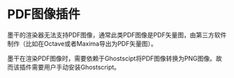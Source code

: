 # PDF图像插件
墨干的渲染器无法支持PDF图像，通常此类PDF图像是PDF矢量图，由第三方软件制作（比如在Octave或者Maxima导出为PDF矢量图）。

墨干在渲染PDF图像时，需要依赖于Ghostscipt将PDF图像转换为PNG图像。故而该插件需要用户手动安装Ghostscript。
